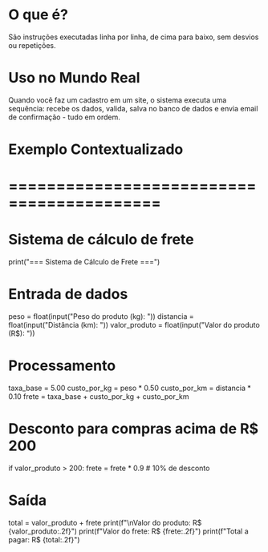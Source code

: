 # O que é?
São instruções executadas linha por linha, de cima para baixo, sem desvios ou repetições.
# Uso no Mundo Real
Quando você faz um cadastro em um site, o sistema executa uma sequência: recebe os dados, valida, salva no banco de dados e envia email de confirmação - tudo em ordem.

# Exemplo Contextualizado
# ==========================================
# Sistema de cálculo de frete
print("=== Sistema de Cálculo de Frete ===")

# Entrada de dados
peso = float(input("Peso do produto (kg): "))
distancia = float(input("Distância (km): "))
valor_produto = float(input("Valor do produto (R$): "))

# Processamento
taxa_base = 5.00
custo_por_kg = peso * 0.50
custo_por_km = distancia * 0.10
frete = taxa_base + custo_por_kg + custo_por_km

# Desconto para compras acima de R$ 200
if valor_produto > 200:
    frete = frete * 0.9  # 10% de desconto

# Saída
total = valor_produto + frete
print(f"\nValor do produto: R$ {valor_produto:.2f}")
print(f"Valor do frete: R$ {frete:.2f}")
print(f"Total a pagar: R$ {total:.2f}")